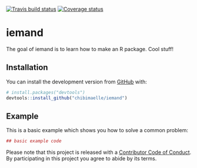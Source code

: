[![Travis build status](https://travis-ci.org/chibimaelle/iemand.svg?branch=master)](https://travis-ci.org/chibimaelle/iemand) [![Coverage status](https://codecov.io/gh/chibimaelle/iemand/branch/master/graph/badge.svg)](https://codecov.io/github/chibimaelle/iemand?branch=master)

# iemand

The goal of iemand is to learn how to make an R package. Cool stuff!

## Installation

You can install the development version from [GitHub](https://github.com/) with:

``` r
# install.packages("devtools")
devtools::install_github("chibimaelle/iemand")
```
## Example

This is a basic example which shows you how to solve a common problem:

``` r
## basic example code
```
  Please note that this project is released with a [Contributor Code of Conduct](CODE_OF_CONDUCT.md).
  By participating in this project you agree to abide by its terms.
